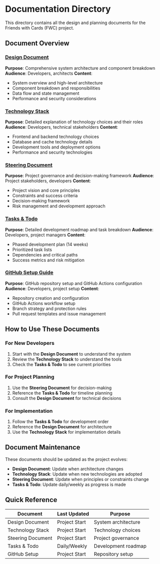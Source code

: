 # Documentation Directory

This directory contains all the design and planning documents for the Friends with Cards (FWC) project.

## Document Overview

### [Design Document](./design-document.md)

**Purpose**: Comprehensive system architecture and component breakdown
**Audience**: Developers, architects
**Content**:

- System overview and high-level architecture
- Component breakdown and responsibilities
- Data flow and state management
- Performance and security considerations

### [Technology Stack](./technology-stack.md)

**Purpose**: Detailed explanation of technology choices and their roles
**Audience**: Developers, technical stakeholders
**Content**:

- Frontend and backend technology choices
- Database and cache technology details
- Development tools and deployment options
- Performance and security technologies

### [Steering Document](./steering-document.md)

**Purpose**: Project governance and decision-making framework
**Audience**: Project stakeholders, developers
**Content**:

- Project vision and core principles
- Constraints and success criteria
- Decision-making framework
- Risk management and development approach

### [Tasks & Todo](./tasks-todo.md)

**Purpose**: Detailed development roadmap and task breakdown
**Audience**: Developers, project managers
**Content**:

- Phased development plan (14 weeks)
- Prioritized task lists
- Dependencies and critical paths
- Success metrics and risk mitigation

### [GitHub Setup Guide](./github-setup.md)

**Purpose**: GitHub repository setup and GitHub Actions configuration
**Audience**: Developers, project setup
**Content**:

- Repository creation and configuration
- GitHub Actions workflow setup
- Branch strategy and protection rules
- Pull request templates and issue management

## How to Use These Documents

### For New Developers

1. Start with the **Design Document** to understand the system
2. Review the **Technology Stack** to understand the tools
3. Check the **Tasks & Todo** to see current priorities

### For Project Planning

1. Use the **Steering Document** for decision-making
2. Reference the **Tasks & Todo** for timeline planning
3. Consult the **Design Document** for technical decisions

### For Implementation

1. Follow the **Tasks & Todo** for development order
2. Reference the **Design Document** for architecture
3. Use the **Technology Stack** for implementation details

## Document Maintenance

These documents should be updated as the project evolves:

- **Design Document**: Update when architecture changes
- **Technology Stack**: Update when new technologies are adopted
- **Steering Document**: Update when principles or constraints change
- **Tasks & Todo**: Update daily/weekly as progress is made

## Quick Reference

| Document          | Last Updated  | Purpose             |
| ----------------- | ------------- | ------------------- |
| Design Document   | Project Start | System architecture |
| Technology Stack  | Project Start | Technology choices  |
| Steering Document | Project Start | Project governance  |
| Tasks & Todo      | Daily/Weekly  | Development roadmap |
| GitHub Setup      | Project Start | Repository setup    |
